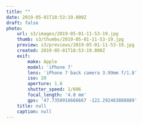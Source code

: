 ```yaml
---
title: ""
date: 2019-05-01T18:53:19.000Z
draft: false
photo:
    url: s3/images/2019-05-01-11-53-19.jpg
    thumb: s3/thumbs/2019-05-01-11-53-19.jpg
    preview: s3/previews/2019-05-01-11-53-19.jpg
    created: 2019-05-01T18:53:19.000Z
    exif:
        make: Apple
        model: 'iPhone 7'
        lens: 'iPhone 7 back camera 3.99mm f/1.8'
        iso: 20
        aperture: 1.8
        shutter_speed: 1/606
        focal_length: '4.0 mm'
        gps: '47.7350916666667 -122.292463888889'
    title: null
    caption: null
---
```


